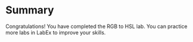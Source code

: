# Summary

Congratulations! You have completed the RGB to HSL lab. You can practice more labs in LabEx to improve your skills.
